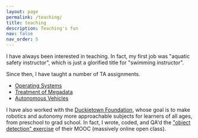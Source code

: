 ```yaml
---
layout: page
permalink: /teaching/
title: teaching
description: Teaching's fun
nav: false
nav_order: 5
---
```


I have always been interested in teaching. In fact, my first job was "aquatic safety instructor",
which is just a glorified title for "swimming instructor".

Since then, I have taught a number of TA assignments.

- [Operating Systems](https://admission.umontreal.ca/cours-et-horaires/cours/ift-2245/)
- [Treatment of Megadata](https://admission.umontreal.ca/cours-et-horaires/cours/ift-6501/)
- [Autonomous Vehicles](https://admission.umontreal.ca/cours-et-horaires/cours/ift-6757/)

I have also worked with the [Duckietown Foundation](https://www.duckietown.org/about/duckietown-foundation), whose goal is to
make robotics and autonomy more approachable subjects for learners of all ages, from preschool to grad school.
In fact, I wrote, coded, and QA'd the ["object detection" exercise](https://github.com/duckietown/mooc-exercises/tree/daffy/object-detection) of their MOOC (massively online open class).
